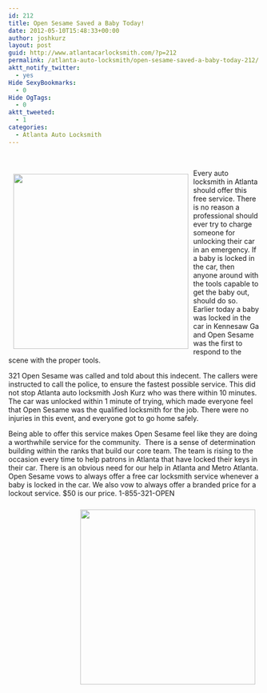 ```yaml
---
id: 212
title: Open Sesame Saved a Baby Today!
date: 2012-05-10T15:48:33+00:00
author: joshkurz
layout: post
guid: http://www.atlantacarlocksmith.com/?p=212
permalink: /atlanta-auto-locksmith/open-sesame-saved-a-baby-today-212/
aktt_notify_twitter:
  - yes
Hide SexyBookmarks:
  - 0
Hide OgTags:
  - 0
aktt_tweeted:
  - 1
categories:
  - Atlanta Auto Locksmith
---
```

<div class="pf-content">
  <p>
    &nbsp;
  </p>
  
  <p>
    <img style="margin: 10px; width: 350px; height: 350px;" src="https://lh4.googleusercontent.com/-o0zaNKArJpo/T6wV9JAEzWI/AAAAAAAAAK4/IRigiVcWQgc/s1051/DSC_0464.JPG" alt="" align="left" />Every auto locksmith in Atlanta should offer this free service. There is no reason a professional should ever try to charge someone for unlocking their car in an emergency. If a baby is locked in the car, then anyone around with the tools capable to get the baby out, should do so. Earlier today a baby was locked in the car in Kennesaw Ga and Open Sesame was the first to respond to the scene with the proper tools.
  </p>
  
  <p>
    321 Open Sesame was called and told about this indecent. The callers were instructed to call the police, to ensure the fastest possible service. This did not stop Atlanta auto locksmith Josh Kurz who was there within 10 minutes. The car was unlocked within 1 minute of trying, which made everyone feel that Open Sesame was the qualified locksmith for the job. There were no injuries in this event, and everyone got to go home safely.
  </p>
  
  <p>
    Being able to offer this service makes Open Sesame feel like they are doing a worthwhile service for the community.  There is a sense of determination building within the ranks that build our core team. The team is rising to the occasion every time to help patrons in Atlanta that have locked their keys in their car. There is an obvious need for our help in Atlanta and Metro Atlanta. Open Sesame vows to always offer a free car locksmith service whenever a baby is locked in the car. We also vow to always offer a branded price for a lockout service. $50 is our price. 1-855-321-OPEN
  </p>
  
  <p>
    <img style="margin: 10px; width: 350px; height: 350px;" src="https://lh4.googleusercontent.com/-J240fVBKSYs/T6wV-kDw6II/AAAAAAAAALU/tMzETAcYoRQ/s1051/DSC_0467.JPG" alt="" align="right" />
  </p>
</div>